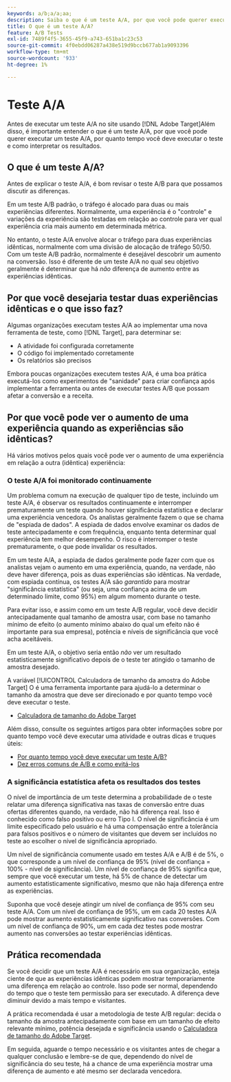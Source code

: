 ```yaml
---
keywords: a/b;a/a;aa;
description: Saiba o que é um teste A/A, por que você pode querer executar um teste A/A, por quanto tempo você deve executar o teste e como interpretar os resultados.
title: O que é um teste A/A?
feature: A/B Tests
exl-id: 7489f4f5-3655-45f9-a743-651ba1c23c53
source-git-commit: 4f0ebdd06287a438e519d9bccb677ab1a9093396
workflow-type: tm+mt
source-wordcount: '933'
ht-degree: 1%

---
```


# Teste A/A

Antes de executar um teste A/A no site usando [!DNL Adobe Target]Além disso, é importante entender o que é um teste A/A, por que você pode querer executar um teste A/A, por quanto tempo você deve executar o teste e como interpretar os resultados.

## O que é um teste A/A?

Antes de explicar o teste A/A, é bom revisar o teste A/B para que possamos discutir as diferenças.

Em um teste A/B padrão, o tráfego é alocado para duas ou mais experiências diferentes. Normalmente, uma experiência é o &quot;controle&quot; e variações da experiência são testadas em relação ao controle para ver qual experiência cria mais aumento em determinada métrica.

No entanto, o teste A/A envolve alocar o tráfego para duas experiências idênticas, normalmente com uma divisão de alocação de tráfego 50/50. Com um teste A/B padrão, normalmente é desejável descobrir um aumento na conversão. Isso é diferente de um teste A/A no qual seu objetivo geralmente é determinar que há *não* diferença de aumento entre as experiências idênticas.

## Por que você desejaria testar duas experiências idênticas e o que isso faz?

Algumas organizações executam testes A/A ao implementar uma nova ferramenta de teste, como [!DNL Target], para determinar se:

* A atividade foi configurada corretamente
* O código foi implementado corretamente
* Os relatórios são precisos

Embora poucas organizações executem testes A/A, é uma boa prática executá-los como experimentos de &quot;sanidade&quot; para criar confiança após implementar a ferramenta ou antes de executar testes A/B que possam afetar a conversão e a receita.

## Por que você pode ver o aumento de uma experiência quando as experiências são idênticas?

Há vários motivos pelos quais você pode ver o aumento de uma experiência em relação a outra (idêntica) experiência:

### O teste A/A foi monitorado continuamente

Um problema comum na execução de qualquer tipo de teste, incluindo um teste A/A, é observar os resultados continuamente e interromper prematuramente um teste quando houver significância estatística e declarar uma experiência vencedora. Os analistas geralmente fazem o que se chama de &quot;espiada de dados&quot;. A espiada de dados envolve examinar os dados de teste antecipadamente e com frequência, enquanto tenta determinar qual experiência tem melhor desempenho. O risco é interromper o teste prematuramente, o que pode invalidar os resultados.

Em um teste A/A, a espiada de dados geralmente pode fazer com que os analistas vejam o aumento em uma experiência, quando, na verdade, não deve haver diferença, pois as duas experiências são idênticas. Na verdade, com espiada contínua, os testes A/A são *garantido* para mostrar &quot;significância estatística&quot; (ou seja, uma confiança acima de um determinado limite, como 95%) em algum momento durante o teste.

Para evitar isso, e assim como em um teste A/B regular, você deve decidir antecipadamente qual tamanho de amostra usar, com base no tamanho mínimo de efeito (o aumento mínimo abaixo do qual um efeito não é importante para sua empresa), potência e níveis de significância que você acha aceitáveis.

Em um teste A/A, o objetivo seria então *não* ver um resultado estatisticamente significativo depois de o teste ter atingido o tamanho de amostra desejado.

A variável [!UICONTROL Calculadora de tamanho da amostra do Adobe Target] O é uma ferramenta importante para ajudá-lo a determinar o tamanho da amostra que deve ser direcionado e por quanto tempo você deve executar o teste.

* [Calculadora de tamanho do Adobe Target](/help/main/c-activities/t-test-ab/sample-size-determination.md#section_6B8725BD704C4AFE939EF2A6B6E834E6)

Além disso, consulte os seguintes artigos para obter informações sobre por quanto tempo você deve executar uma atividade e outras dicas e truques úteis:

* [Por quanto tempo você deve executar um teste A/B?](/help/main/c-activities/t-test-ab/sample-size-determination.md)
* [Dez erros comuns de A/B e como evitá-los](/help/main/c-activities/t-test-ab/common-ab-testing-pitfalls.md)

### A significância estatística afeta os resultados dos testes

O nível de importância de um teste determina a probabilidade de o teste relatar uma diferença significativa nas taxas de conversão entre duas ofertas diferentes quando, na verdade, não há diferença real. Isso é conhecido como falso positivo ou erro Tipo I. O nível de significância é um limite especificado pelo usuário e há uma compensação entre a tolerância para falsos positivos e o número de visitantes que devem ser incluídos no teste ao escolher o nível de significância apropriado.

Um nível de significância comumente usado em testes A/A e A/B é de 5%, o que corresponde a um nível de confiança de 95% (nível de confiança = 100% - nível de significância). Um nível de confiança de 95% significa que, sempre que você executar um teste, há 5% de chance de detectar um aumento estatisticamente significativo, mesmo que não haja diferença entre as experiências.

Suponha que você deseje atingir um nível de confiança de 95% com seu teste A/A. Com um nível de confiança de 95%, um em cada 20 testes A/A pode mostrar aumento estatisticamente significativo nas conversões. Com um nível de confiança de 90%, um em cada dez testes pode mostrar aumento nas conversões ao testar experiências idênticas.

## Prática recomendada

Se você decidir que um teste A/A é necessário em sua organização, esteja ciente de que as experiências idênticas podem mostrar temporariamente uma diferença em relação ao controle. Isso pode ser normal, dependendo do tempo que o teste tem permissão para ser executado. A diferença deve diminuir devido a mais tempo e visitantes.

A prática recomendada é usar a metodologia de teste A/B regular: decida o tamanho da amostra antecipadamente com base em um tamanho de efeito relevante mínimo, potência desejada e significância usando o [Calculadora de tamanho do Adobe Target](/help/main/c-activities/t-test-ab/sample-size-determination.md#section_6B8725BD704C4AFE939EF2A6B6E834E6).

Em seguida, aguarde o tempo necessário e os visitantes antes de chegar a qualquer conclusão e lembre-se de que, dependendo do nível de significância do seu teste, há a chance de uma experiência mostrar uma diferença de aumento e até mesmo ser declarada vencedora.
